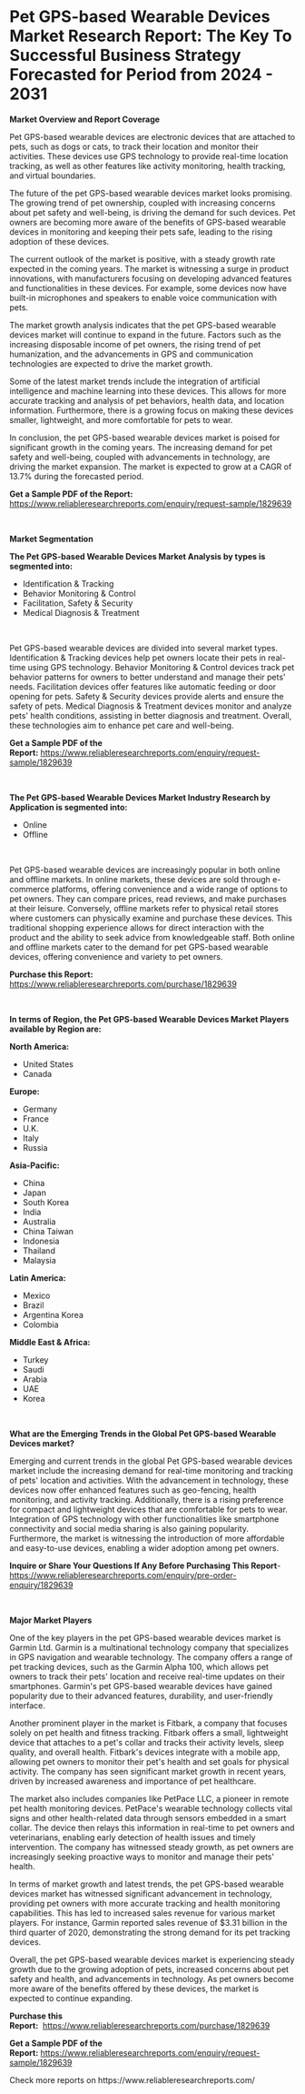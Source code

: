 <p><h1>Pet GPS-based Wearable Devices Market Research Report: The Key To Successful Business Strategy Forecasted for Period from 2024 - 2031</h1></p><p><strong>Market Overview and Report Coverage</strong></p>
<p><p>Pet GPS-based wearable devices are electronic devices that are attached to pets, such as dogs or cats, to track their location and monitor their activities. These devices use GPS technology to provide real-time location tracking, as well as other features like activity monitoring, health tracking, and virtual boundaries.</p><p>The future of the pet GPS-based wearable devices market looks promising. The growing trend of pet ownership, coupled with increasing concerns about pet safety and well-being, is driving the demand for such devices. Pet owners are becoming more aware of the benefits of GPS-based wearable devices in monitoring and keeping their pets safe, leading to the rising adoption of these devices.</p><p>The current outlook of the market is positive, with a steady growth rate expected in the coming years. The market is witnessing a surge in product innovations, with manufacturers focusing on developing advanced features and functionalities in these devices. For example, some devices now have built-in microphones and speakers to enable voice communication with pets.</p><p>The market growth analysis indicates that the pet GPS-based wearable devices market will continue to expand in the future. Factors such as the increasing disposable income of pet owners, the rising trend of pet humanization, and the advancements in GPS and communication technologies are expected to drive the market growth.</p><p>Some of the latest market trends include the integration of artificial intelligence and machine learning into these devices. This allows for more accurate tracking and analysis of pet behaviors, health data, and location information. Furthermore, there is a growing focus on making these devices smaller, lightweight, and more comfortable for pets to wear.</p><p>In conclusion, the pet GPS-based wearable devices market is poised for significant growth in the coming years. The increasing demand for pet safety and well-being, coupled with advancements in technology, are driving the market expansion. The market is expected to grow at a CAGR of 13.7% during the forecasted period.</p></p>
<p><strong>Get a Sample PDF of the Report:</strong> <a href="https://www.reliableresearchreports.com/enquiry/request-sample/1829639">https://www.reliableresearchreports.com/enquiry/request-sample/1829639</a></p>
<p>&nbsp;</p>
<p><strong>Market Segmentation</strong></p>
<p><strong>The Pet GPS-based Wearable Devices Market Analysis by types is segmented into:</strong></p>
<p><ul><li>Identification & Tracking</li><li>Behavior Monitoring & Control</li><li>Facilitation, Safety & Security</li><li>Medical Diagnosis & Treatment</li></ul></p>
<p>&nbsp;</p>
<p><p>Pet GPS-based wearable devices are divided into several market types. Identification & Tracking devices help pet owners locate their pets in real-time using GPS technology. Behavior Monitoring & Control devices track pet behavior patterns for owners to better understand and manage their pets' needs. Facilitation devices offer features like automatic feeding or door opening for pets. Safety & Security devices provide alerts and ensure the safety of pets. Medical Diagnosis & Treatment devices monitor and analyze pets' health conditions, assisting in better diagnosis and treatment. Overall, these technologies aim to enhance pet care and well-being.</p></p>
<p><strong>Get a Sample PDF of the Report:</strong>&nbsp;<a href="https://www.reliableresearchreports.com/enquiry/request-sample/1829639">https://www.reliableresearchreports.com/enquiry/request-sample/1829639</a></p>
<p>&nbsp;</p>
<p><strong>The Pet GPS-based Wearable Devices Market Industry Research by Application is segmented into:</strong></p>
<p><ul><li>Online</li><li>Offline</li></ul></p>
<p>&nbsp;</p>
<p><p>Pet GPS-based wearable devices are increasingly popular in both online and offline markets. In online markets, these devices are sold through e-commerce platforms, offering convenience and a wide range of options to pet owners. They can compare prices, read reviews, and make purchases at their leisure. Conversely, offline markets refer to physical retail stores where customers can physically examine and purchase these devices. This traditional shopping experience allows for direct interaction with the product and the ability to seek advice from knowledgeable staff. Both online and offline markets cater to the demand for pet GPS-based wearable devices, offering convenience and variety to pet owners.</p></p>
<p><strong>Purchase this Report:</strong>&nbsp; <a href="https://www.reliableresearchreports.com/purchase/1829639">https://www.reliableresearchreports.com/purchase/1829639</a></p>
<p>&nbsp;</p>
<p><strong>In terms of Region, the Pet GPS-based Wearable Devices Market Players available by Region are:</strong></p>
<p>
    <p> <strong> North America: </strong>
        <ul>
            <li>United States</li>
            <li>Canada</li>
        </ul>
        </p> 
    <p> <strong> Europe: </strong>
        <ul>
            <li>Germany</li>
            <li>France</li>
            <li>U.K.</li>
            <li>Italy</li>
            <li>Russia</li>
        </ul>
        </p> 
    <p> <strong> Asia-Pacific: </strong>
        <ul>
            <li>China</li>
            <li>Japan</li>
            <li>South Korea</li>
            <li>India</li>
            <li>Australia</li>
            <li>China Taiwan</li>
            <li>Indonesia</li>
            <li>Thailand</li>
            <li>Malaysia</li>
        </ul>
        </p> 
    <p> <strong> Latin America: </strong>
        <ul>
            <li>Mexico</li>
            <li>Brazil</li>
            <li>Argentina Korea</li>
            <li>Colombia</li>
        </ul>
        </p> 
    <p> <strong> Middle East & Africa: </strong>
        <ul>
            <li>Turkey</li>
            <li>Saudi</li>
            <li>Arabia</li>
            <li>UAE</li>
            <li>Korea</li>
        </ul>
    </p>
    </p>
<p>&nbsp;</p>
<p><strong>What are the Emerging Trends in the Global Pet GPS-based Wearable Devices market?</strong></p>
<p><p>Emerging and current trends in the global Pet GPS-based wearable devices market include the increasing demand for real-time monitoring and tracking of pets' location and activities. With the advancement in technology, these devices now offer enhanced features such as geo-fencing, health monitoring, and activity tracking. Additionally, there is a rising preference for compact and lightweight devices that are comfortable for pets to wear. Integration of GPS technology with other functionalities like smartphone connectivity and social media sharing is also gaining popularity. Furthermore, the market is witnessing the introduction of more affordable and easy-to-use devices, enabling a wider adoption among pet owners.</p></p>
<p><strong>Inquire or Share Your Questions If Any Before Purchasing This Report</strong>- <a href="https://www.reliableresearchreports.com/enquiry/pre-order-enquiry/1829639">https://www.reliableresearchreports.com/enquiry/pre-order-enquiry/1829639</a></p>
<p>&nbsp;</p>
<p><strong>Major Market Players</strong></p>
<p><p>One of the key players in the pet GPS-based wearable devices market is Garmin Ltd. Garmin is a multinational technology company that specializes in GPS navigation and wearable technology. The company offers a range of pet tracking devices, such as the Garmin Alpha 100, which allows pet owners to track their pets' location and receive real-time updates on their smartphones. Garmin's pet GPS-based wearable devices have gained popularity due to their advanced features, durability, and user-friendly interface.</p><p>Another prominent player in the market is Fitbark, a company that focuses solely on pet health and fitness tracking. Fitbark offers a small, lightweight device that attaches to a pet's collar and tracks their activity levels, sleep quality, and overall health. Fitbark's devices integrate with a mobile app, allowing pet owners to monitor their pet's health and set goals for physical activity. The company has seen significant market growth in recent years, driven by increased awareness and importance of pet healthcare.</p><p>The market also includes companies like PetPace LLC, a pioneer in remote pet health monitoring devices. PetPace's wearable technology collects vital signs and other health-related data through sensors embedded in a smart collar. The device then relays this information in real-time to pet owners and veterinarians, enabling early detection of health issues and timely intervention. The company has witnessed steady growth, as pet owners are increasingly seeking proactive ways to monitor and manage their pets' health.</p><p>In terms of market growth and latest trends, the pet GPS-based wearable devices market has witnessed significant advancement in technology, providing pet owners with more accurate tracking and health monitoring capabilities. This has led to increased sales revenue for various market players. For instance, Garmin reported sales revenue of $3.31 billion in the third quarter of 2020, demonstrating the strong demand for its pet tracking devices.</p><p>Overall, the pet GPS-based wearable devices market is experiencing steady growth due to the growing adoption of pets, increased concerns about pet safety and health, and advancements in technology. As pet owners become more aware of the benefits offered by these devices, the market is expected to continue expanding.</p></p>
<p><strong>Purchase this Report:</strong>&nbsp;&nbsp;<a href="https://www.reliableresearchreports.com/purchase/1829639">https://www.reliableresearchreports.com/purchase/1829639</a></p>
<p></p>
<p><strong>Get a Sample PDF of the Report:</strong>&nbsp;<a href="https://www.reliableresearchreports.com/enquiry/request-sample/1829639">https://www.reliableresearchreports.com/enquiry/request-sample/1829639</a></p>
<p>Check more reports on https://www.reliableresearchreports.com/</p>
